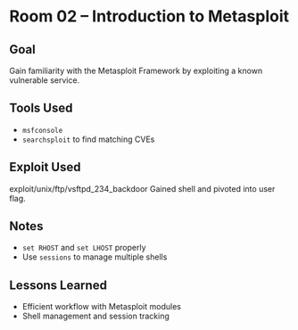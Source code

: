 # Room 02 – Introduction to Metasploit

## Goal

Gain familiarity with the Metasploit Framework by exploiting a known vulnerable service.

## Tools Used

- `msfconsole`
- `searchsploit` to find matching CVEs

## Exploit Used

exploit/unix/ftp/vsftpd_234_backdoor
Gained shell and pivoted into user flag.

## Notes

- `set RHOST` and `set LHOST` properly
- Use `sessions` to manage multiple shells

## Lessons Learned

- Efficient workflow with Metasploit modules
- Shell management and session tracking
